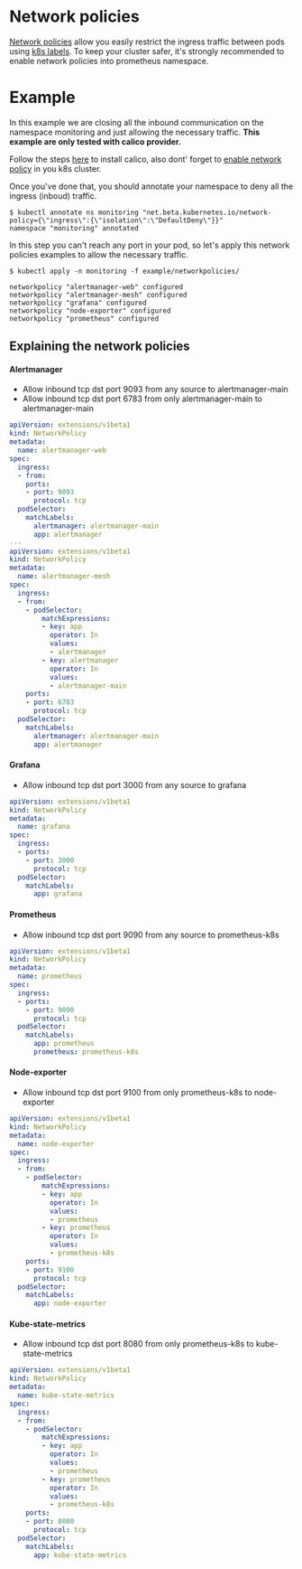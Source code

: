 
# Network policies

[Network policies](https://kubernetes.io/docs/user-guide/networkpolicies/) allow you easily restrict the ingress traffic between pods using [k8s labels](https://kubernetes.io/docs/user-guide/labels/). 
To keep your cluster safer, it's strongly recommended to enable network policies into prometheus namespace.

# Example

In this example we are closing all the inbound communication on the namespace monitoring and just allowing the necessary traffic.
**This example are only tested with calico provider.**

Follow the steps [here](http://docs.projectcalico.org/v1.5/getting-started/kubernetes/installation/) to install calico, also dont' forget to [enable network policy](https:/kubernetes.io/docs/user-guide/networkpolicies) in you k8s cluster.

Once you've done that, you should annotate your namespace to deny all the ingress (inboud) traffic.

``` 
$ kubectl annotate ns monitoring "net.beta.kubernetes.io/network-policy={\"ingress\":{\"isolation\":\"DefaultDeny\"}}"
namespace "monitoring" annotated
```

In this step you can't reach any port in your pod, so let's apply this network policies examples to allow the necessary traffic.

```
$ kubectl apply -n monitoring -f example/networkpolicies/ 

networkpolicy "alertmanager-web" configured
networkpolicy "alertmanager-mesh" configured
networkpolicy "grafana" configured
networkpolicy "node-exporter" configured
networkpolicy "prometheus" configured
```

## Explaining the network policies

#### Alertmanager

* Allow inbound tcp dst port 9093 from any source to alertmanager-main  
* Allow inbound tcp dst port 6783 from only alertmanager-main to alertmanager-main 
 
[embedmd]:# (../example/networkpolicies/alertmanager.yaml)
```yaml
apiVersion: extensions/v1beta1
kind: NetworkPolicy
metadata:
  name: alertmanager-web
spec:
  ingress:
  - from:
    ports:
    - port: 9093
      protocol: tcp
  podSelector:
    matchLabels:
      alertmanager: alertmanager-main
      app: alertmanager
---
apiVersion: extensions/v1beta1
kind: NetworkPolicy
metadata:
  name: alertmanager-mesh
spec:
  ingress:
  - from:
    - podSelector:
        matchExpressions:
        - key: app
          operator: In
          values:
          - alertmanager
        - key: alertmanager
          operator: In
          values:
          - alertmanager-main
    ports:
    - port: 6783
      protocol: tcp
  podSelector:
    matchLabels:
      alertmanager: alertmanager-main
      app: alertmanager
```

#### Grafana

* Allow inbound tcp dst port 3000 from any source to grafana  

[embedmd]:# (../example/networkpolicies/grafana.yaml)
```yaml
apiVersion: extensions/v1beta1
kind: NetworkPolicy
metadata:
  name: grafana
spec:
  ingress:
  - ports:
    - port: 3000
      protocol: tcp
  podSelector:
    matchLabels:
      app: grafana
```

#### Prometheus

* Allow inbound tcp dst port 9090 from any source to prometheus-k8s  

[embedmd]:# (../example/networkpolicies/prometheus.yaml)
```yaml
apiVersion: extensions/v1beta1
kind: NetworkPolicy
metadata:
  name: prometheus
spec:
  ingress:
  - ports:
    - port: 9090
      protocol: tcp
  podSelector:
    matchLabels:
      app: prometheus
      prometheus: prometheus-k8s
```

#### Node-exporter

* Allow inbound tcp dst port 9100 from only prometheus-k8s to node-exporter  

[embedmd]:# (../example/networkpolicies/node-exporter.yaml)
```yaml
apiVersion: extensions/v1beta1
kind: NetworkPolicy
metadata:
  name: node-exporter
spec:
  ingress:
  - from:
    - podSelector:
        matchExpressions:
        - key: app
          operator: In
          values:
          - prometheus
        - key: prometheus
          operator: In
          values:
          - prometheus-k8s
    ports:
    - port: 9100
      protocol: tcp
  podSelector:
    matchLabels:
      app: node-exporter
```

#### Kube-state-metrics

* Allow inbound tcp dst port 8080 from only prometheus-k8s to kube-state-metrics  

[embedmd]:# (../example/networkpolicies/kube-state-metrics.yaml)
```yaml
apiVersion: extensions/v1beta1
kind: NetworkPolicy
metadata:
  name: kube-state-metrics
spec:
  ingress:
  - from:
    - podSelector:
        matchExpressions:
        - key: app
          operator: In
          values:
          - prometheus
        - key: prometheus
          operator: In
          values:
          - prometheus-k8s
    ports:
    - port: 8080
      protocol: tcp
  podSelector:
    matchLabels:
      app: kube-state-metrics
```
